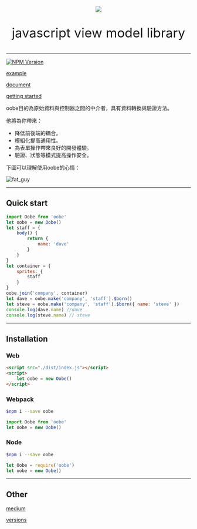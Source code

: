 <br>

<p align="center"><img src="https://softchef.github.io/oobe/assets/logo.png"></p>

<p align="center" style="font-size:2.5em">javascript view model library</p>

---

[![NPM Version][npm-image]][npm-url]

[example](https://softchef.github.io/oobe/example/)

[document](https://softchef.github.io/oobe/docs/)

[getting started](https://softchef.github.io/oobe/started/)

oobe目的為原始資料與控制器之間的中介者，具有資料轉換與驗證方法。

他將為你帶來：

* 降低前後端的耦合。
* 模組化提高通用性。
* 為表單操作帶來良好的開發體驗。
* 驗證、狀態等模式提高操作安全。

下圖可以理解使用oobe的心情：

![fat_guy](https://softchef.github.io/oobe/assets/happy_fat_guy.gif)

---

## Quick start

```js
import Oobe from 'oobe'
let oobe = new Oobe()
let staff = {
    body() {
        return {
            name: 'dave'
        }
    }
}
let container = {
    sprites: {
        staff
    }
}
oobe.join('company', container)
let dave = oobe.make('company', 'staff').$born()
let steve = oobe.make('company', 'staff').$born({ name: 'steve' })
console.log(dave.name) //dave
console.log(steve.name) // steve
```

---

## Installation

### Web

```html
<script src="./dist/index.js"></script>
<script>
    let oobe = new Oobe()
</script>
```

### Webpack

```bash
$npm i --save oobe
```

```js
import Oobe from 'oobe'
let oobe = new Oobe()
```

### Node
```bash
$npm i --save oobe
```

```js
let Oobe = require('oobe')
let oobe = new Oobe()
```

---

## Other

[medium]()

[versions](https://softchef.github.io/oobe/version)

[npm-image]: https://img.shields.io/npm/v/oobe.svg
[npm-url]: https://npmjs.org/package/oobe
